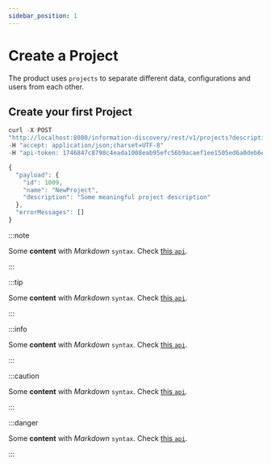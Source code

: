 ```yaml
---
sidebar_position: 1
---
```


# Create a Project

The product uses `projects` to separate different data, configurations and users from each other. 

## Create your first Project

```js
curl -X POST 
"http://localhost:8080/information-discovery/rest/v1/projects?description=Some%20meaningful%20project%20description&name=NewProject" 
-H "accept: application/json;charset=UTF-8" 
-H "api-token: 1746847c8798c4eada1008eab95efc56b9acaef1ee1505ed6a0deb6ec0a90914"
```

```js
{
  "payload": {
    "id": 1009,
    "name": "NewProject",
    "description": "Some meaningful project description"
  },
  "errorMessages": []
}
```


:::note

Some **content** with _Markdown_ `syntax`. Check [this `api`](#).

:::

:::tip

Some **content** with _Markdown_ `syntax`. Check [this `api`](#).

:::

:::info

Some **content** with _Markdown_ `syntax`. Check [this `api`](#).

:::

:::caution

Some **content** with _Markdown_ `syntax`. Check [this `api`](#).

:::

:::danger

Some **content** with _Markdown_ `syntax`. Check [this `api`](#).

:::